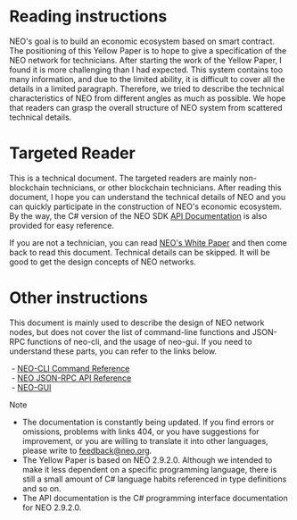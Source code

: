 # Reading instructions

NEO's goal is to build an economic ecosystem based on smart contract. The positioning of this Yellow Paper is to hope to give a specification of the NEO network for technicians. After starting the work of the Yellow Paper, I found it is more challenging than I had expected. This system contains too many information, and due to the limited ability, it is difficult to cover all the details in a limited paragraph. Therefore, we tried to describe the technical characteristics of NEO from different angles as much as possible. We hope that readers can grasp the overall structure of NEO system from scattered technical details.

# Targeted Reader

This is a technical document. The targeted readers are mainly non-blockchain technicians, or other blockchain technicians. After reading this document, I hope you can understand the technical details of NEO and you can quickly participate in the construction of NEO's economic ecosystem. By the way, the C# version of the NEO SDK [API Documentation](../api/index.md) is also provided for easy reference.

If you are not a technician, you can read [NEO's White Paper](http://docs.neo.org/en-us/whitepaper.html) and then come back to read this document. Technical details can be skipped. It will be good to get the design concepts of NEO networks.

# Other instructions

This document is mainly used to describe the design of NEO network nodes, but does not cover the list of command-line functions and JSON-RPC functions of neo-cli, and the usage of neo-gui. If you need to understand these parts, you can refer to the links below.

 - [NEO-CLI Command Reference](http://docs.neo.org/en-us/node/cli/cli.html)<BR>
 - [NEO JSON-RPC API Reference](http://docs.neo.org/en-us/node/cli/2.9.0/api.html)<BR>
 - [NEO-GUI](http://docs.neo.org/en-us/node/gui/install.html)<BR>

> [!NOTE]
> - The documentation is constantly being updated. If you find errors or omissions, problems with links 404, or you have suggestions for improvement, or you are willing to translate it into other languages, please write to <feedback@neo.org>.
> - The Yellow Paper is based on NEO 2.9.2.0. Although we intended to make it less dependent on a specific programming language, there is still a small amount of C# language habits referenced in type definitions and so on.
> - The API documentation is the C# programming interface documentation for NEO 2.9.2.0.
